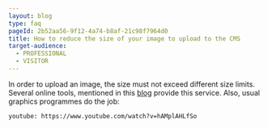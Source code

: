 ```yaml
---
layout: blog
type: faq
pageId: 2b52aa56-9f12-4a74-b8af-21c98f7964d0
title: How to reduce the size of your image to upload to the CMS
target-audience:
  - PROFESSIONAL
  - VISITOR
---
```

In order to upload an image, the size must not exceed different size limits. Several online tools, mentioned in this [blog](https://www.blog.motifphotos.com/how-to-reduce-the-file-size-of-a-photo/) provide this service. Also, usual graphics programmes do the job:



`youtube: https://www.youtube.com/watch?v=hAMplAHLfSo`